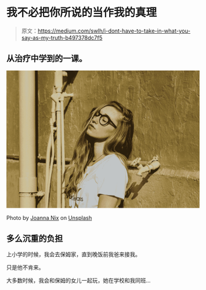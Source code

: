 # 我不必把你所说的当作我的真理

> 原文：<https://medium.com/swlh/i-dont-have-to-take-in-what-you-say-as-my-truth-b497378dc7f5>

## 从治疗中学到的一课。

![](img/2151c860e84e2e3a72c53efe84b711de.png)

Photo by [Joanna Nix](https://unsplash.com/@joanna_nix?utm_source=medium&utm_medium=referral) on [Unsplash](https://unsplash.com?utm_source=medium&utm_medium=referral)

## 多么沉重的负担

上小学的时候，我会去保姆家，直到晚饭前我爸来接我。

只是他不肯来。

大多数时候，我会和保姆的女儿一起玩，她在学校和我同班…